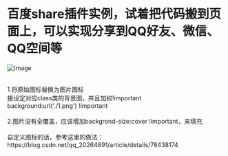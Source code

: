 # 百度share插件实例，试着把代码搬到页面上，可以实现分享到QQ好友、微信、QQ空间等
![image](https://user-images.githubusercontent.com/25336448/150668687-05ecafcd-d2cd-4dc2-bff7-e3fd3c3bd91a.png)

<div><br></div><div>1.将原始图标替换为图片图标</div><div>接设定对应class类的背景图，并且加权!important</div><div>background:url('./1.png') !important</div><div><br></div><div>2.图片没有全覆盖，应该增加backgrond-size:cover !important，来填充</div><div><br></div><div>自定义图标的话，参考这里的做法：https://blog.csdn.net/qq_20264891/article/details/78438174</div>
